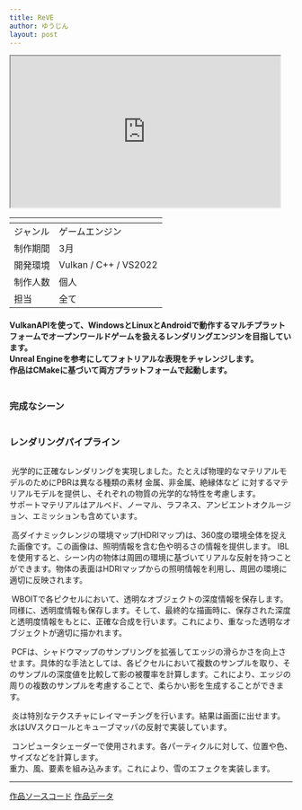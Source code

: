 ```yaml
---
title: ReVE
author: ゆうじん
layout: post
---
```


<iframe width="480" height="270"
src="https://www.youtube.com/embed/GeDLqBxk9n0">
</iframe>

<div class="table-wrapper">
  <table>
    <thead>
      <tr>
        <th> </th>
        <th> </th>
      </tr>
    </thead>
    <tbody>
      <tr>
        <td>ジャンル</td>
        <td>ゲームエンジン</td>
      </tr>
      <tr>
        <td>制作期間</td>
        <td>3月</td>
      </tr>
      <tr>
        <td>開発環境</td>
        <td>Vulkan / C++ / VS2022</td>
      </tr>
      <tr>
        <td>制作人数</td>
        <td>個人</td>
      </tr>
      <tr>
        <td>担当</td>
        <td>全て</td>
      </tr>
    </tbody>
  </table>
</div>

<h4>
    VulkanAPIを使って、WindowsとLinuxとAndroidで動作するマルチプラットフォームでオープンワールドゲームを扱えるレンダリングエンジンを目指しています。<br>
    Unreal Engineを参考にしてフォトリアルな表現をチャレンジします。<br>
    作品はCMakeに基づいて両方プラットフォームで起動します。
  <p>
        <h4>
        <span class="image fit"><img src="{{ 'assets/images/windowslinux.png' | relative_url }}" alt="" /></span>
        </h4>
  </p>

  <p>
        <h3>完成なシーン</h3>
        <span class="image fit"><img src="{{ 'assets/images/scene2.png' | relative_url }}" alt="" /></span>
  </p>

  <p>
        <h3>レンダリングパイプライン</h3>
        <span class="image fit"><img src="{{ 'assets/images/Pipeline2.png' | relative_url }}" alt="" /></span>
  </p>

  <p>
    <span class="image left"><img src="{{ 'assets/images/pbr.jpg' | relative_url }}" alt="" /></span>
    光学的に正確なレンダリングを実現しました。たとえぱ物理的なマテリアルモデルのためにPBRは異なる種類の素材 金属、非金属、絶縁体など に対するマテリアルモデルを提供し、それぞれの物質の光学的な特性を考慮します。<br>
        サポートマテリアルはアルベド、ノーマル、ラフネス、アンビエントオクルージョン、エミッションも含めています。
  </p>

  <p>
    <span class="image left"><img src="{{ 'assets/images/cube1.jpg' | relative_url }}" alt="" /></span>
    高ダイナミックレンジの環境マップ(HDRIマップ)は、360度の環境全体を捉えた画像です。この画像は、照明情報を含む色や明るさの情報を提供します。
    IBLを使用すると、シーン内の物体は周囲の環境に基づいてリアルな反射を持つことができます。物体の表面はHDRIマップからの照明情報を利用し、周囲の環境に適切に反映されます。
  </p>

  <p>
      <span class="image left"><img src="{{ 'assets/images/transparency.jpg' | relative_url }}" alt="" /></span>
      WBOITで各ピクセルにおいて、透明なオブジェクトの深度情報を保存します。同様に、透明度情報も保存します。そして、最終的な描画時に、保存された深度と透明度情報をもとに、正確な合成を行います。これにより、重なった透明なオブジェクトが適切に描かれます。
  </p>

  <p>
      <span class="image left"><img src="{{ 'assets/images/scene.jpg' | relative_url }}" alt="" /></span>
      PCFは、シャドウマップのサンプリングを拡張してエッジの滑らかさを向上させます。具体的な手法としては、各ピクセルにおいて複数のサンプルを取り、そのサンプルの深度値を比較して影の被覆率を計算します。これにより、エッジの周りの複数のサンプルを考慮することで、柔らかい影を生成することができます。
  </p>

  <p>
      <span class="image left"><img src="{{ 'assets/images/water_flame.jpg' | relative_url }}" alt="" /></span>
      炎は特別なテクスチャにレイマーチングを行います。結果は画面に出せます。<br>
      水はUVスクロールとキューブマッパの反射で実装しています。
  </p>

  <p>
      <span class="image left"><img src="{{ 'assets/images/snow.png' | relative_url }}" alt="" /></span>
      コンピュータシェーダーで使用されます。各パーティクルに対して、位置や色、サイズなどを計算します。<br>
      重力、風、要素を組み込みます。これにより、雪のエフェクを実装します。
  </p>

</h4>

<hr>

<footer>
    <a href="https://github.com/YevgeniiDimoglo/Astroworks" class="button scrolly">作品ソースコード</a>
        <a href="https://drive.google.com/file/d/1D8VOOsSH3iROdtSYOsLnI_rHxDDETQQA/view?usp=sharing" class="button scrolly">作品データ</a>
</footer>

